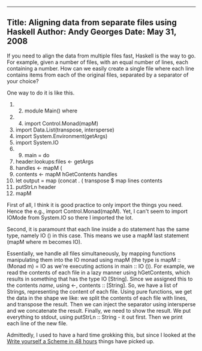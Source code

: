-----
Title:  Aligning data from separate files using Haskell
Author: Andy Georges
Date: May 31, 2008
-----







If you need to align the data from multiple files fast, Haskell is the
way to go. For example, given a number of files, with an equal number of
lines, each containing a number. How can we easily create a single file
where each line contains items from each of the original files,
separated by a separator of your choice?


One way to do it is like this.


1.  2.  module Main() where
3.  4.  import Control.Monad(mapM)
5.  import Data.List(transpose, intersperse)
6.  import System.Environment(getArgs)
7.  import System.IO
8.  9.  main = do
10. header:lookups:files <- getArgs
11. handles <- mapM (
12. contents <- mapM hGetContents handles
13. let output = map (concat . (
transpose $ map lines contents
14. putStrLn header
15. mapM


First of all, I think it is good practice to only import the things you
need. Hence the e.g., import Control.Monad(mapM). Yet, I can't seem to
import IOMode from System.IO so there I imported the lot.


Second, it is paramount that each line inside a do statement has the
same type, namely IO () in this case. This means we use a mapM
last statement (mapM
where m becomes IO).


Essentially, we handle all files simultaneously, by mapping functions
manipulating them into the IO monad using mapM (the type is mapM ::
(Monad m) =
IO as we're executing actions in main :: IO ()). For example, we read
the contents of each file in a lazy manner using hGetContents, which
results in something that has the type IO [String]. Since we assigned
this to the contents *name*, using <-, contents :: [String]. So, we have
a list of Strings, representing the content of each file. Using pure
functions, we get the data in the shape we like: we split the contents
of each file with lines, and transpose the result. Then we can inject
the separator using intersperse and we concatenate the result. Finally,
we need to show the result. We put everything to stdout, using putStrLn
:: String -
it out first. Then we print each line of the new file.


Admittedly, I used to have a hard time grokking this, but since I looked
at the [Write yourself a Scheme in 48
hours](http://halogen.note.amherst.edu/~jdtang/scheme_in_48/tutorial/parser.html)
things have picked up.




